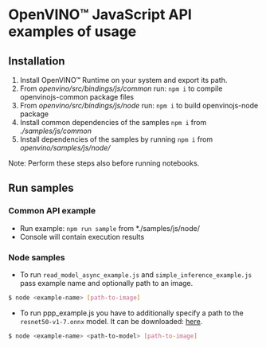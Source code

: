 # OpenVINO™ JavaScript API examples of usage

## Installation
1. Install OpenVINO™ Runtime on your system and export its path.
2. From *openvino/src/bindings/js/common* run: `npm i` to compile openvinojs-common package files
3. From *openvino/src/bindings/js/node* run: `npm i` to build openvinojs-node package
4. Install common dependencies of the samples `npm i` from *./samples/js/common*
5. Install dependencies of the samples by running `npm i` from *openvino/samples/js/node/*

Note: Perform these steps also before running notebooks.

## Run samples

### Common API example

- Run example: `npm run sample` from *./samples/js/node/
- Console will contain execution results

### Node samples
- To run `read_model_async_example.js` and `simple_inference_example.js` pass example name and optionally path to an image.
```sh
$ node <example-name> [path-to-image]
```

- To run ppp_example.js you have to additionally specify a path to the `resnet50-v1-7.onnx` model.
It can be downloaded: [here](https://github.com/onnx/models/blob/main/vision/classification/resnet/model/resnet50-v1-7.onnx).
```sh
$ node <example-name> <path-to-model> [path-to-image]
```



